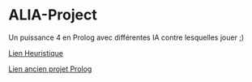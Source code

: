 # ALIA-Project
Un puissance 4 en Prolog avec différentes IA contre lesquelles jouer ;)

[Lien Heuristique](https://identity.pub/2019/10/16/minimax-connect4.html)

[Lien ancien projet Prolog](https://github.com/Doreapp/ALIA-Puissance-4/tree/main)